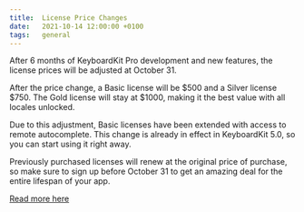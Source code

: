 ```yaml
---
title:  License Price Changes
date:   2021-10-14 12:00:00 +0100
tags:   general
---
```


After 6 months of KeyboardKit Pro development and new features, the license prices will be adjusted at October 31.

After the price change, a Basic license will be $500 and a Silver license $750. The Gold license will stay at $1000, making it the best value with all locales unlocked.

Due to this adjustment, Basic licenses have been extended with access to remote autocomplete. This change is already in effect in KeyboardKit 5.0, so you can start using it right away.

Previously purchased licenses will renew at the original price of purchase, so make sure to sign up before October 31 to get an amazing deal for the entire lifespan of your app.

[Read more here](https://getkeyboardkit.com/pro)